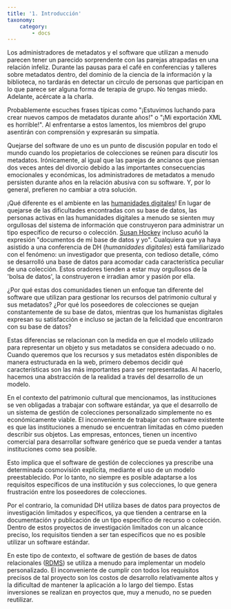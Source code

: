 ```yaml
---
title: '1. Introducción'
taxonomy:
    category:
        - docs
---
```


Los administradores de metadatos y el software que utilizan a menudo parecen tener un parecido sorprendente con las parejas atrapadas en una relación infeliz. 
Durante las pausas para el café en conferencias y talleres sobre metadatos dentro, del dominio de la ciencia de la información y la biblioteca, no tardarás en detectar un círculo de personas que participan en lo que parece ser alguna forma de terapia de grupo.
No tengas miedo. Adelante, acércate a la charla. 

Probablemente escuches frases típicas como "¡Estuvimos luchando para crear nuevos campos de metadatos durante años!" o "¡Mi exportación XML es horrible!". Al enfrentarse a estos lamentos, los miembros del grupo asentirán con comprensión y expresarán su simpatía.

Quejarse del software de uno es un punto de discusión popular en todo el mundo cuando los propietarios de colecciones se reúnen para discutir los metadatos. Irónicamente, al igual que las parejas de ancianos que piensan dos veces antes del divorcio debido a las importantes consecuencias emocionales y económicas, los administradores de metadatos a menudo persisten durante años en la relación abusiva con su software. Y, por lo general, prefieren no cambiar a otra solución.

¡Qué diferente es el ambiente en las [humanidades digitales](https://es.wikipedia.org/wiki/Humanidades_digitales)! 
En lugar de quejarse de las dificultades encontradas con su base de datos, las personas activas en las humanidades digitales a menudo se sienten muy orgullosas del sistema de información que construyeron para administrar un tipo específico de recurso o colección.
[Susan Hockey](https://es.wikipedia.org/wiki/Susan_Hockey) incluso acuñó la expresión "documentos de mi base de datos y yo". Cualquiera que ya haya asistido a una conferencia de DH (_humanidades digitales_) está familiarizado con el fenómeno: un investigador que presenta, con tedioso detalle, cómo se desarrolló una base de datos para acomodar cada característica peculiar de una colección. Estos oradores tienden a estar muy orgullosos de la 'bolsa de datos', la construyeron e irradian amor y pasión por ella.

¿Por qué estas dos comunidades tienen un enfoque tan diferente del software que utilizan para gestionar los recursos del patrimonio cultural y sus metadatos? ¿Por qué los poseedores de colecciones se quejan constantemente de su base de datos, mientras que los humanistas digitales expresan su satisfacción e incluso se jactan de la felicidad que encontraron con su base de datos?

Estas diferencias se relacionan con la medida en que el modelo utilizado para representar un objeto y sus metadatos se considera adecuado o no. Cuando queremos que los recursos y sus metadatos estén disponibles de manera estructurada en la web, primero debemos decidir qué características son las más importantes para ser representadas. Al hacerlo, hacemos una abstracción de la realidad a través del desarrollo de un modelo.

En el contexto del patrimonio cultural que mencionamos, las instituciones se ven obligadas a trabajar con software estándar, ya que el desarrollo de un sistema de gestión de colecciones personalizado simplemente no es económicamente viable. El inconveniente de trabajar con software existente es que las instituciones a menudo se encuentran limitadas en cómo pueden describir sus objetos. Las empresas, entonces, tienen un incentivo comercial para desarrollar software genérico que se pueda vender a tantas instituciones como sea posible.

Esto implica que el software de gestión de colecciones ya prescribe una determinada cosmovisión explícita, mediante el uso de un modelo preestablecido. Por lo tanto, no siempre es posible adaptarse a los requisitos específicos de una institución y sus colecciones, lo que genera frustración entre los poseedores de colecciones.

Por el contrario, la comunidad DH utiliza bases de datos para proyectos de investigación limitados y específicos, ya que tienden a centrarse en la documentación y publicación de un tipo específico de recurso o colección. Dentro de estos proyectos de investigación limitados con un alcance preciso, los requisitos tienden a ser tan específicos que no es posible utilizar un software estándar.

En este tipo de contexto, el software de gestión de bases de datos relacionales ([RDMS](https://es.wikipedia.org/wiki/Base_de_datos_relacional)) se utiliza a menudo para implementar un modelo personalizado. El inconveniente de cumplir con todos los requisitos precisos de tal proyecto son los costos de desarrollo relativamente altos y la dificultad de mantener la aplicación a lo largo del tiempo. Estas inversiones se realizan en proyectos que, muy a menudo, no se pueden reutilizar.
